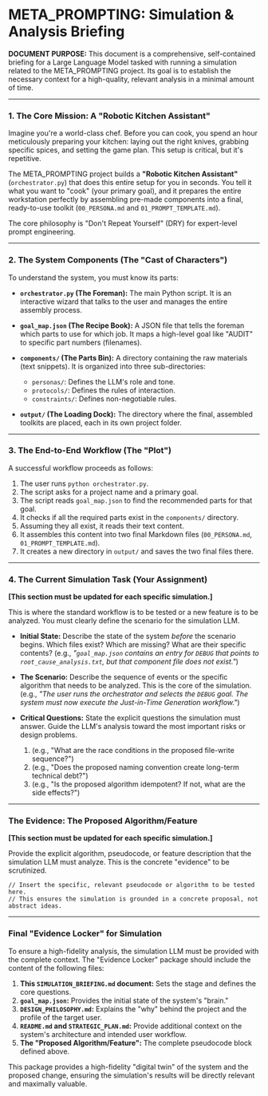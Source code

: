 # META_PROMPTING: Simulation & Analysis Briefing

**DOCUMENT PURPOSE:** This document is a comprehensive, self-contained briefing for a Large Language Model tasked with running a simulation related to the META_PROMPTING project. Its goal is to establish the necessary context for a high-quality, relevant analysis in a minimal amount of time.

---

### **1. The Core Mission: A "Robotic Kitchen Assistant"**

Imagine you're a world-class chef. Before you can cook, you spend an hour meticulously preparing your kitchen: laying out the right knives, grabbing specific spices, and setting the game plan. This setup is critical, but it's repetitive.

The META_PROMPTING project builds a **"Robotic Kitchen Assistant"** (`orchestrator.py`) that does this entire setup for you in seconds. You tell it what you want to "cook" (your primary goal), and it prepares the entire workstation perfectly by assembling pre-made components into a final, ready-to-use toolkit (`00_PERSONA.md` and `01_PROMPT_TEMPLATE.md`).

The core philosophy is "Don't Repeat Yourself" (DRY) for expert-level prompt engineering.

---

### **2. The System Components (The "Cast of Characters")**

To understand the system, you must know its parts:

- **`orchestrator.py` (The Foreman):** The main Python script. It is an interactive wizard that talks to the user and manages the entire assembly process.

- **`goal_map.json` (The Recipe Book):** A JSON file that tells the foreman which parts to use for which job. It maps a high-level goal like "AUDIT" to specific part numbers (filenames).

- **`components/` (The Parts Bin):** A directory containing the raw materials (text snippets). It is organized into three sub-directories:

  - `personas/`: Defines the LLM's role and tone.
  - `protocols/`: Defines the rules of interaction.
  - `constraints/`: Defines non-negotiable rules.

- **`output/` (The Loading Dock):** The directory where the final, assembled toolkits are placed, each in its own project folder.

---

### **3. The End-to-End Workflow (The "Plot")**

A successful workflow proceeds as follows:

1.  The user runs `python orchestrator.py`.
2.  The script asks for a project name and a primary goal.
3.  The script reads `goal_map.json` to find the recommended parts for that goal.
4.  It checks if all the required parts exist in the `components/` directory.
5.  Assuming they all exist, it reads their text content.
6.  It assembles this content into two final Markdown files (`00_PERSONA.md`, `01_PROMPT_TEMPLATE.md`).
7.  It creates a new directory in `output/` and saves the two final files there.

---

### **4. The Current Simulation Task (Your Assignment)**

**[This section must be updated for each specific simulation.]**

This is where the standard workflow is to be tested or a new feature is to be analyzed. You must clearly define the scenario for the simulation LLM.

- **Initial State:** Describe the state of the system _before_ the scenario begins. Which files exist? Which are missing? What are their specific contents? (e.g., _"`goal_map.json` contains an entry for `DEBUG` that points to `root_cause_analysis.txt`, but that component file does not exist."_)

- **The Scenario:** Describe the sequence of events or the specific algorithm that needs to be analyzed. This is the core of the simulation. (e.g., _"The user runs the orchestrator and selects the `DEBUG` goal. The system must now execute the Just-in-Time Generation workflow."_)

- **Critical Questions:** State the explicit questions the simulation must answer. Guide the LLM's analysis toward the most important risks or design problems.
  1.  (e.g., "What are the race conditions in the proposed file-write sequence?")
  2.  (e.g., "Does the proposed naming convention create long-term technical debt?")
  3.  (e.g., "Is the proposed algorithm idempotent? If not, what are the side effects?")

---

### **The Evidence: The Proposed Algorithm/Feature**

**[This section must be updated for each specific simulation.]**

Provide the explicit algorithm, pseudocode, or feature description that the simulation LLM must analyze. This is the concrete "evidence" to be scrutinized.

```pseudocode
// Insert the specific, relevant pseudocode or algorithm to be tested here.
// This ensures the simulation is grounded in a concrete proposal, not abstract ideas.
```

---

### **Final "Evidence Locker" for Simulation**

To ensure a high-fidelity analysis, the simulation LLM must be provided with the complete context. The "Evidence Locker" package should include the content of the following files:

1.  **This `SIMULATION_BRIEFING.md` document:** Sets the stage and defines the core questions.
2.  **`goal_map.json`:** Provides the initial state of the system's "brain."
3.  **`DESIGN_PHILOSOPHY.md`:** Explains the "why" behind the project and the profile of the target user.
4.  **`README.md` and `STRATEGIC_PLAN.md`:** Provide additional context on the system's architecture and intended user workflow.
5.  **The "Proposed Algorithm/Feature":** The complete pseudocode block defined above.

This package provides a high-fidelity "digital twin" of the system and the proposed change, ensuring the simulation's results will be directly relevant and maximally valuable.
